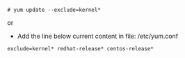 ```
# yum update --exclude=kernel*
```

or

- Add the line below current content in file: /etc/yum.conf

```
exclude=kernel* redhat-release* centos-release*
```
